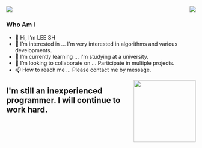 <img align='right' src="http://mazassumnida.wtf/api/v2/generate_badge?boj=gkakcl74">
<a href="https://hits.seeyoufarm.com"><img src="https://hits.seeyoufarm.com/api/count/incr/badge.svg?url=https%3A%2F%2Fgithub.com%2Fgkakcl74&count_bg=%2379C83D&title_bg=%23555555&icon=hitachi.svg&icon_color=%23E7E7E7&title=hits&edge_flat=false"/></a>

### Who Am I
- 👋 Hi, I’m LEE SH 
- 👀 I’m interested in ... I'm very interested in algorithms and various developments.
- 🌱 I’m currently learning ... I'm studying at a university. 
- 💞️ I’m looking to collaborate on ... Participate in multiple projects.
- 📫 How to reach me ... Please contact me by message.
<img align='right' src="https://github-readme-stats.vercel.app/api?username=gkakcl74" height="165">

## I'm still an inexperienced programmer. I will continue to work hard.

<!---
gkakcl74/gkakcl74 is a ✨ special ✨ repository because its `README.md` (this file) appears on your GitHub profile.
You can click the Preview link to take a look at your changes.
--->

